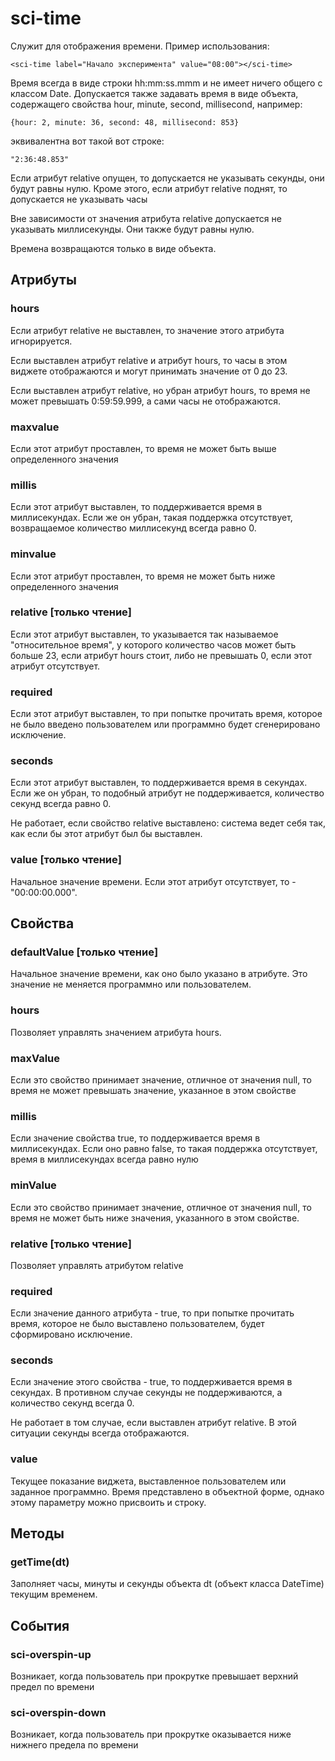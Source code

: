 # sci-time

Служит для отображения времени. Пример использования:

```
<sci-time label="Начало эксперимента" value="08:00"></sci-time>
```

Время всегда в виде строки hh:mm:ss.mmm и не имеет ничего общего с классом Date.
Допускается также задавать время в виде объекта, содержащего свойства hour, minute, second,
millisecond, например:

```
{hour: 2, minute: 36, second: 48, millisecond: 853}
```

эквивалентна вот такой вот строке:

```
"2:36:48.853"
```

Если атрибут relative опущен, то допускается не указывать секунды, они будут равны нулю. Кроме этого,
если атрибут relative поднят, то допускается не указывать часы

Вне зависимости от значения атрибута relative допускается не указывать миллисекунды. Они также
будут равны нулю.

Времена возвращаются только в виде объекта.

## Атрибуты

### hours

Если атрибут relative не выставлен, то значение этого атрибута игнорируется.

Если выставлен атрибут relative и атрибут hours, то часы в этом виджете отображаются и могут принимать значение
от 0 до 23.

Если выставлен атрибут relative, но убран атрибут hours, то время не может превышать 0:59:59.999, а сами часы
не отображаются.

### maxvalue

Если этот атрибут проставлен, то время не может быть выше определенного значения

### millis

Если этот атрибут выставлен, то поддерживается время в миллисекундах. Если же он убран, такая
поддержка отсутствует, возвращаемое количество миллисекунд всегда равно 0.

### minvalue

Если этот атрибут проставлен, то время не может быть ниже определенного значения

### relative [только чтение]

Если этот атрибут выставлен, то указывается так называемое "относительное время", у которого количество
часов может быть больше 23, если атрибут hours стоит, либо не превышать 0, если этот атрибут отсутствует.

### required

Если этот атрибут выставлен, то при попытке прочитать время, которое не было введено пользователем или программно
будет сгенерировано исключение.

### seconds

Если этот атрибут выставлен, то поддерживается время в секундах. Если же он убран, то подобный атрибут
не поддерживается, количество секунд всегда равно 0.

Не работает, если свойство relative выставлено: система ведет себя так, как если бы этот атрибут был бы выставлен.

### value [только чтение]

Начальное значение времени. Если этот атрибут отсутствует, то - "00:00:00.000".

## Свойства

### defaultValue [только чтение]

Начальное значение времени, как оно было указано в атрибуте. Это значение не меняется программно или
пользователем.

### hours

Позволяет управлять значением атрибута hours.

### maxValue

Если это свойство принимает значение, отличное от значения null, то время не может превышать значение,
указанное в этом свойстве

### millis

Если значение свойства true, то поддерживается время в миллисекундах. Если оно равно false, то такая поддержка
отсутствует, время в миллисекундах всегда равно нулю

### minValue

Если это свойство принимает значение, отличное от значения null, то время не может быть ниже значения,
указанного в этом свойстве.

### relative [только чтение]

Позволяет управлять атрибутом relative

### required

Если значение данного атрибута - true, то при попытке прочитать время, которое не было выставлено пользователем,
будет сформировано исключение.

### seconds

Если значение этого свойства - true, то поддерживается время в секундах. В противном случае секунды не
поддерживаются, а количество секунд всегда 0.

Не работает в том случае, если выставлен атрибут relative. В этой ситуации секунды всегда отображаются.

### value

Текущее показание виджета, выставленное пользователем или заданное программно. Время представлено в
объектной форме, однако этому параметру можно присвоить и строку.

## Методы

### getTime(dt)

Заполняет часы, минуты и секунды объекта dt (объект класса DateTime) текущим временем.

## События

### sci-overspin-up

Возникает, когда пользователь при прокрутке превышает верхний предел по времени

### sci-overspin-down

Возникает, когда пользователь при прокрутке оказывается ниже нижнего предела по времени